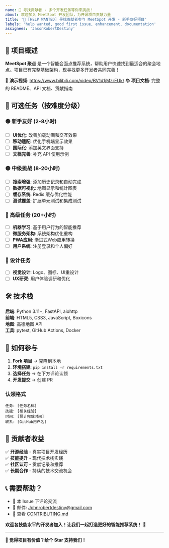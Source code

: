 ```yaml
---
name: 🚀 寻找贡献者 - 多个开发任务等你来挑战！
about: 欢迎加入 MeetSpot 开发团队，为开源项目贡献力量
title: '🚀 [HELP WANTED] 寻找贡献者参与 MeetSpot 开发 - 新手友好项目'
labels: 'help wanted, good first issue, enhancement, documentation'
assignees: 'JasonRobertDestiny'
---
```


## 🎯 项目概述

**MeetSpot 聚点** 是一个智能会面点推荐系统，帮助用户快速找到最适合的聚会地点。项目已有完整基础架构，现寻找更多开发者共同完善！

🎥 **演示视频**: https://www.bilibili.com/video/BV1d1jMzrEUk/
📚 **项目文档**: 完整的 README、API 文档、贡献指南

## 💼 可选任务（按难度分级）

### 🟢 新手友好 (2-8小时)
- [ ] **UI优化**: 改善加载动画和交互效果
- [ ] **移动适配**: 优化手机端显示效果  
- [ ] **国际化**: 添加英文界面支持
- [ ] **文档完善**: 补充 API 使用示例

### 🟡 中级挑战 (8-20小时)
- [ ] **搜索增强**: 添加历史记录和自动完成
- [ ] **数据可视化**: 地图显示和统计图表
- [ ] **缓存系统**: Redis 缓存优化性能
- [ ] **测试覆盖**: 扩展单元测试和集成测试

### 🔴 高级任务 (20+小时)
- [ ] **机器学习**: 基于用户行为的智能推荐
- [ ] **微服务架构**: 系统架构优化重构
- [ ] **PWA应用**: 渐进式Web应用转换
- [ ] **用户系统**: 注册登录和个人偏好

### 🎨 设计任务
- [ ] **视觉设计**: Logo、图标、UI重设计
- [ ] **UX研究**: 用户体验调研和优化

## 🛠️ 技术栈

**后端**: Python 3.11+, FastAPI, aiohttp  
**前端**: HTML5, CSS3, JavaScript, Boxicons  
**地图**: 高德地图 API  
**工具**: pytest, GitHub Actions, Docker

## 🚀 如何参与

1. **Fork 项目** → 克隆到本地
2. **环境搭建**: `pip install -r requirements.txt`
3. **选择任务** → 在下方评论认领
4. **开发提交** → 创建 PR

### 认领格式
```
任务: [任务名称]
技能: [相关经验]
时间: [预计完成时间]
联系: [GitHub用户名]
```

## 🎁 贡献者收益

✅ **开源经验** - 真实项目开发经历  
✅ **技能提升** - 现代技术栈实践  
✅ **社区认可** - 贡献记录和推荐  
✅ **长期合作** - 持续的技术交流机会

## 📞 需要帮助？

- 💬 本 Issue 下评论交流
- 📧 邮件: Johnrobertdestiny@gmail.com  
- 📖 查看 [CONTRIBUTING.md](./CONTRIBUTING.md)

**欢迎各技能水平的开发者加入！让我们一起打造更好的智能推荐系统！** 🚀

---
**🌟 觉得项目有价值？给个 Star 支持我们！**
